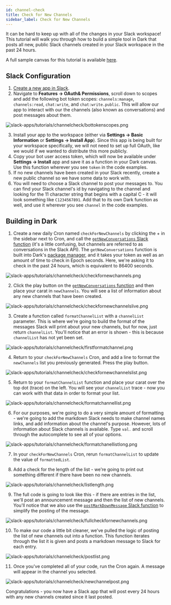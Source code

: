 ```yaml
---
id: channel-check
title: Check for New Channels
sidebar_label: Check for New Channels
---
```


It can be hard to keep up with all of the changes in your Slack workspace! This
tutorial will walk you through how to build a simple tool in Dark that posts all
new, public Slack channels created in your Slack workspace in the past 24 hours.

A full sample canvas for this tutorial is available
[here](https://darklang.com/a/sample-slackchannelcheck).

## Slack Configuration

1. [Create a new app in Slack](https://api.slack.com/apps).
2. Navigate to **Features -> OAuth& Permissions**, scroll down to scopes and add
   the following bot token scopes: `channels:manage`, `channels:read`,
   `chat:write`, and `chat:write.public`. This will allow our app to interact
   with our the channels (also known as conversations) and post messages about
   them.

![slack-apps/tutorials/channelcheck/bottokenscopes.png](/img/slack-apps/tutorials/channelcheck/bottokenscopes.png)

3. Install your app to the workspace (either via **Settings -> Basic
   Information** or **Settings -> Install App**). Since this app is being built
   for your workspace specifically, we will not need to set up full OAuth, like
   we would if we wanted to distribute this more publicly.
4. Copy your bot user access token, which will now be available under **Settings
   -> Install** app and save it as a function in your Dark canvas. Use this
   function wherever you see `token` in the code examples.
5. If no new channels have been created in your Slack recently, create a new
   public channel so we have some data to work with.
6. You will need to choose a Slack channel to post your messages to. You can
   find your Slack channel's id by navigating to the channel and looking for the
   11 character string that begins with a capital C - it will look something
   like `C1234567891`. Add that to its own Dark function as well, and use it
   wherever you see `channel` in the code examples.

## Building in Dark

1. Create a new daily Cron named `checkForNewChannels` by clicking the + in the
   sidebar next to Cron, and call the
   [`getNewConversations` Slack function](/packages#getnewconversations) (it's a
   little confusing, but channels are referred to as conversations in the Slack
   API). The `getNewConversations` function is built into Dark's
   [package manager](/packages), and it takes your token as well as an amount of
   time to check in Epoch seconds. Here, we're asking it to check in the past 24
   hours, which is equivalent to 86400 seconds.

![slack-apps/tutorials/channelcheck/checkfornewchannels.png](/img/slack-apps/tutorials/channelcheck/checkfornewchannels.png)

2. Click the play button on the
   [`getNewConversations` function](/packages#getnewconversations) and then
   place your carat in `newChannels`. You will see a list of information about
   any new channels that have been created.

![slack-apps/tutorials/channelcheck/checkfornewchannelslive.png](/img/slack-apps/tutorials/channelcheck/checkfornewchannelslive.png)

3. Create a function called `formatChannelList` with a `channelList` parameter.
   This is where we're going to build the format of the messages Slack will
   print about your new channels, but for now, just return `channelList`. You'll
   notice that an error is shown - this is because `channelList` has not yet
   been set.

![slack-apps/tutorials/channelcheck/firstformatchannel.png](/img/slack-apps/tutorials/channelcheck/firstformatchannel.png)

4. Return to your `checkForNewChannels` Cron, and add a line to format the
   `newChannels` list you previously generated. Press the play button.

![slack-apps/tutorials/channelcheck/checkfornewchannelslist.png](/img/slack-apps/tutorials/channelcheck/checkfornewchannelslist.png)

5. Return to your `formatChannelList` function and place your carat over the top
   dot (trace) on the left. You will see your `channelList` trace - now you can
   work with that data in order to format your list.

![slack-apps/tutorials/channelcheck/formatchannellist.png](/img/slack-apps/tutorials/channelcheck/formatchannellist.png)

6. For our purposes, we're going to do a very simple amount of formatting -
   we're going to add the markdown Slack needs to make channel names links, and
   add information about the channel's purpose. However, lots of information
   about Slack channels is available. Type `val.` and scroll through the
   autocomplete to see all of your options.

![slack-apps/tutorials/channelcheck/formatchanellistlong.png](/img/slack-apps/tutorials/channelcheck/formatchannellistlong.png)

7. In your `checkForNewChannels` Cron, rerun `formatChannelList` to update the
   value of `formattedList`.

8. Add a check for the length of the list - we're going to print out something
   different if there have been no new channels.

![slack-apps/tutorials/channelcheck/listlength.png](/img/slack-apps/tutorials/channelcheck/listlength.png)

9. The full code is going to look like this - if there are entries in the list,
   we'll post an announcement message and then the list of new channels. You'll
   notice that we also use the
   [`postMarkDownMessage` Slack function](/packages#postmarkdownmessage) to
   simplify the posting of the message.

![slack-apps/tutorials/channelcheck/fullcheckfornewchannels.png](/img/slack-apps/tutorials/channelcheck/fullcheckfornewchannels.png)

10. To make our code a little bit cleaner, we've pulled the logic of posting the
    list of new channels out into a function. This function iterates through the
    list it is given and posts a markdown message to Slack for each entry.

![slack-apps/tutorials/channelcheck/postlist.png](/img/slack-apps/tutorials/channelcheck/postlist.png)

11. Once you've completed all of your code, run the Cron again. A message will
    appear in the channel you selected.

![slack-apps/tutorials/channelcheck/newchannelpost.png](/img/slack-apps/tutorials/channelcheck/newchannelpost.png)

Congratulations - you now have a Slack app that will post every 24 hours with
any new channels created since it last posted.
